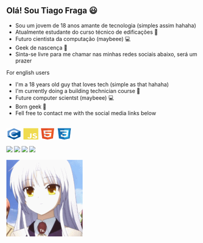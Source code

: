 ## Olá! Sou Tiago Fraga :smiley:
- Sou um jovem de 18 anos amante de tecnologia (simples assim hahaha)
- Atualmente estudante do curso técnico de edificações :orange_book:
- Futuro cientista da computação (maybeee) :computer:
- Geek de nascença :ghost:
- Sinta-se livre para me chamar nas minhas redes sociais abaixo, será um prazer

For english users

- I'm a 18 years old guy that loves tech (simple as that hahaha)
- I'm currently doing a building technician course :orange_book:
- Future computer scientst (maybeee) :computer:
- Born geek :ghost:
- Fell free to contact me with the social media links below

<!-- HTML start here --!>

<!-- Language icons --!>
<div style="display: inline_block"><br>
  <img align="center" alt="CSS" height="30" width="40" src="https://raw.githubusercontent.com/devicons/devicon/master/icons/c/c-original.svg">
  <img align="center" alt="Java Script" height="30" width="40" src="https://raw.githubusercontent.com/devicons/devicon/master/icons/javascript/javascript-plain.svg">
  <img align="center" alt="HTML" height="30" width="40" src="https://raw.githubusercontent.com/devicons/devicon/master/icons/html5/html5-original.svg">
  <img align="center" alt="CSS" height="30" width="40" src="https://raw.githubusercontent.com/devicons/devicon/master/icons/css3/css3-original.svg">
</div>
<br>

<!-- Social media icons --!>
<div> 
  <a href="https://instagram.com/tiago_frag" target="_blank"><img src="https://img.shields.io/badge/-Instagram-%23E4405F?style=for-the-badge&logo=instagram&logoColor=white" target="_blank"></a>
  <a href="mailto:tiago.fraga342@gmail.com"><img src="https://img.shields.io/badge/-Gmail-%23333?style=for-the-badge&logo=gmail&logoColor=white" target="_blank"></a>
  <a href="https://www.reddit.com/user/Talon342"><img src="https://img.shields.io/badge/Reddit-FF4500?style=for-the-badge&logo=reddit&logoColor=white" target="_blank"></a>
  <a href="https://twitter.com/fiagotragas"><img src="https://img.shields.io/badge/Twitter-1DA1F2?style=for-the-badge&logo=twitter&logoColor=white" target="_blank"></a>
</div>
<br>

<!-- Angel Beats GIF --!>
<div>
  <img align="left" height="200px" width="200px" alt="angel-beats-gif" src="https://raw.githubusercontent.com/tiagofraga342/tiagofraga342/main/angel-beats.gif">
</div>
